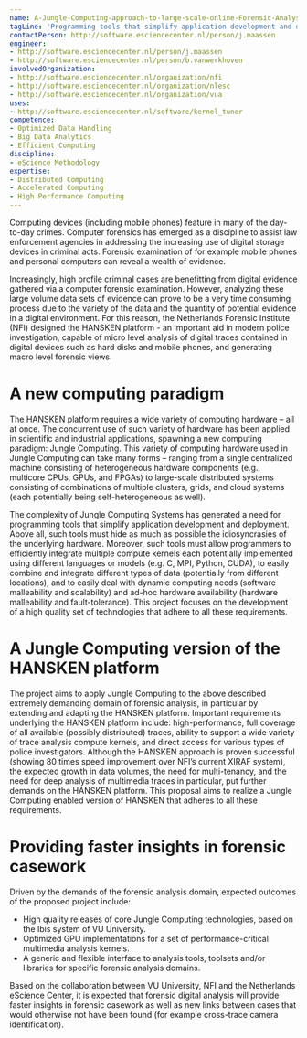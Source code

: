 ```yaml
---
name: A-Jungle-Computing-approach-to-large-scale-online-Forensic-Analysis
tagLine: 'Programming tools that simplify application development and deployment'
contactPerson: http://software.esciencecenter.nl/person/j.maassen
engineer:
- http://software.esciencecenter.nl/person/j.maassen
- http://software.esciencecenter.nl/person/b.vanwerkhoven
involvedOrganization:
- http://software.esciencecenter.nl/organization/nfi
- http://software.esciencecenter.nl/organization/nlesc
- http://software.esciencecenter.nl/organization/vua
uses:
- http://software.esciencecenter.nl/software/kernel_tuner
competence:
- Optimized Data Handling
- Big Data Analytics
- Efficient Computing
discipline:
- eScience Methodology
expertise:
- Distributed Computing
- Accelerated Computing
- High Performance Computing
---
```


Computing devices (including mobile phones) feature in many of the day-to-day crimes. Computer forensics has emerged as a discipline to assist law enforcement agencies in addressing the increasing use of digital storage devices in criminal acts. Forensic examination of for example mobile phones and personal computers can reveal a wealth of evidence.

Increasingly, high profile criminal cases are benefitting from digital evidence gathered via a computer forensic examination. However, analyzing these large volume data sets of evidence can prove to be a very time consuming process due to the variety of the data and the quantity of potential evidence in a digital environment. For this reason, the Netherlands Forensic Institute (NFI) designed the HANSKEN platform - an important aid in modern police investigation, capable of micro level analysis of digital traces contained in digital devices such as hard disks and mobile phones, and generating macro level forensic views.

# A new computing paradigm

The HANSKEN platform requires a wide variety of computing hardware – all at once. The concurrent use of such variety of hardware has been applied in scientific and industrial applications, spawning a new computing paradigm: Jungle Computing. This variety of computing hardware used in Jungle Computing can take many forms – ranging from a single centralized machine consisting of heterogeneous hardware components (e.g., multicore CPUs, GPUs, and FPGAs) to large-scale distributed systems consisting of combinations of multiple clusters, grids, and cloud systems (each potentially being self-heterogeneous as well).

The complexity of Jungle Computing Systems has generated a need for programming tools that simplify application development and deployment. Above all, such tools must hide as much as possible the idiosyncrasies of the underlying hardware. Moreover, such tools must allow programmers to efficiently integrate multiple compute kernels each potentially implemented using different languages or models (e.g. C, MPI, Python, CUDA), to easily combine and integrate different types of data (potentially from different locations), and to easily deal with dynamic computing needs (software malleability and scalability) and ad-hoc hardware availability (hardware malleability and fault-tolerance). This project focuses on the development of a high quality set of technologies that adhere to all these requirements.

# A Jungle Computing version of the HANSKEN platform

The project aims to apply Jungle Computing to the above described extremely demanding domain of forensic analysis, in particular by extending and adapting the HANSKEN platform. Important requirements underlying the HANSKEN platform include: high-performance, full coverage of all available (possibly distributed) traces, ability to support a wide variety of trace analysis compute kernels, and direct access for various types of police investigators. Although the HANSKEN approach is proven successful (showing 80 times speed improvement over NFI’s current XIRAF system), the expected growth in data volumes, the need for multi-tenancy, and the need for deep analysis of multimedia traces in particular, put further demands on the HANSKEN platform. This proposal aims to realize a Jungle Computing enabled version of HANSKEN that adheres to all these requirements.

# Providing faster insights in forensic casework

Driven by the demands of the forensic analysis domain, expected outcomes of the proposed project include:  
 - High quality releases of core Jungle Computing technologies, based on the Ibis system of VU University.
 - Optimized GPU implementations for a set of performance-critical multimedia analysis kernels.
 - A generic and flexible interface to analysis tools, toolsets and/or libraries for specific forensic analysis domains.

Based on the collaboration between VU University, NFI and the Netherlands eScience Center, it is expected that forensic digital analysis will provide faster insights in forensic casework as well as new links between cases that would otherwise not have been found (for example cross-trace camera identification).
